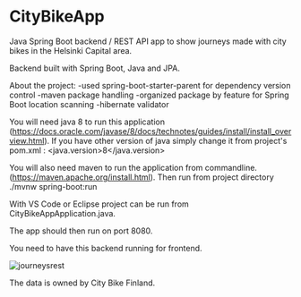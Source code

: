 # CityBikeApp
Java Spring Boot backend / REST API app to show journeys made with city bikes in the Helsinki Capital area. 

Backend built with Spring Boot, Java and JPA.

About the project:
-used spring-boot-starter-parent for dependency version control
-maven package handling
-organized package by feature for Spring Boot location scanning
-hibernate validator

You will need java 8 to run this application (https://docs.oracle.com/javase/8/docs/technotes/guides/install/install_overview.html). If you have other version of java simply change it from project's pom.xml :
    <properties>
		<java.version>8</java.version>
	</properties>

You will also need maven to run the application from commandline. (https://maven.apache.org/install.html). Then run from project directory ./mvnw spring-boot:run 

With VS Code or Eclipse project can be run from CityBikeAppApplication.java.

The app should then run on port 8080.

You need to have this backend running for frontend.


![journeysrest](https://user-images.githubusercontent.com/70891200/184506959-d54029d1-6410-4447-b36b-e12e13d52790.png)

The data is owned by City Bike Finland.


